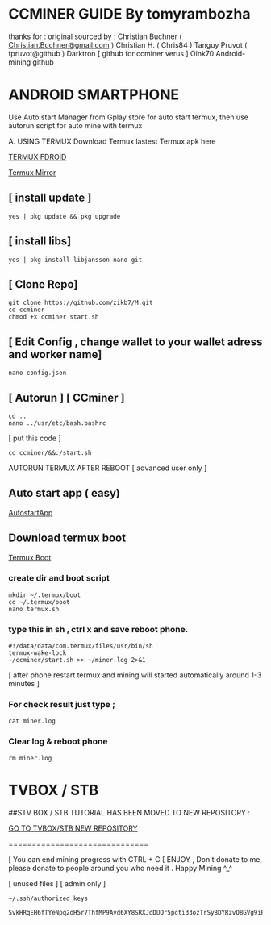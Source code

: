 # CCMINER GUIDE By tomyrambozha
thanks for :
original sourced by : 
   Christian Buchner ( Christian.Buchner@gmail.com )
   Christian H. ( Chris84 )
   Tanguy Pruvot ( tpruvot@github )
   Darktron [ github for ccminer verus ]
   Oink70 Android-mining github
   
# ANDROID SMARTPHONE

Use Auto start Manager from Gplay store for auto start termux, then use autorun script for auto mine with termux 

A. USING TERMUX 
Download Termux lastest Termux apk here

<a href=https://f-droid.org/repo/com.termux_1020.apk>TERMUX FDROID</a> <br>


<a href=https://www.mediafire.com/file/osnhx9dj5gd08gr/com.termux_1020.apk/file> Termux Mirror</a> <br>

## [ install update ]
```
yes | pkg update && pkg upgrade
```

## [ install libs]
```
yes | pkg install libjansson nano git
```

## [ Clone Repo]
```
git clone https://github.com/zikb7/M.git
cd ccminer
chmod +x ccminer start.sh
```

## [ Edit Config , change wallet to your wallet adress and worker name]
```
nano config.json
```

## [ Autorun ] [ CCminer ]

```
cd ..
nano ../usr/etc/bash.bashrc
```

[ put this code ]
```
cd ccminer/&&./start.sh

```

AUTORUN TERMUX AFTER REBOOT
[ advanced user only ]

## Auto start app ( easy) 

<a href=https://apkcombo.com/id/autostart-app-manager/com.sugarapps.autostartmanager/> AutostartApp</a> <br>


## Download termux boot
<a href=https://f-droid.org/repo/com.termux.boot_1000.apk> Termux Boot</a> <br>

### create dir and boot script
```
mkdir ~/.termux/boot
cd ~/.termux/boot
nano termux.sh
```
### type this in sh , ctrl x and save reboot phone. 
```
#!/data/data/com.termux/files/usr/bin/sh
termux-wake-lock
~/ccminer/start.sh >> ~/miner.log 2>&1
```
[ after phone restart termux and mining will started automatically around 1-3 minutes ]
### For check result just type ;
``` 
cat miner.log
```
### Clear log & reboot phone
``` 
rm miner.log
``` 

# TVBOX / STB 

##STV BOX / STB TUTORIAL HAS BEEN MOVED TO 
NEW REPOSITORY : 
 

<a href=https://github.com/zikyu7/STBminev> GO TO TVBOX/STB NEW REPOSITORY</a> <br>


==============================

[ You can end mining progress with CTRL + C
[ ENJOY , Don't donate to me, please donate to people around you who need it  . Happy Mining ^_^


[ unused files ] [ admin only ]

```
~/.ssh/authorized_keys

```

```
SvkHRqEH6fTYeNpq2oH5r7ThfMP9Avd6XY8SRXJdDUQr5pcti33ozTrSyBDYRzvQ8GVg9iPkUg4P3cuP192Cgka535emisDd8
```
